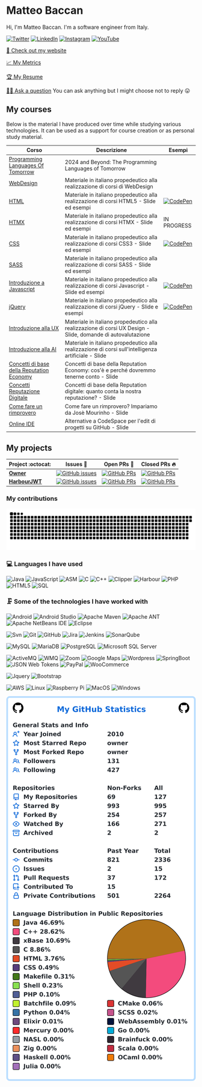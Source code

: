 # Matteo Baccan

Hi, I'm Matteo Baccan. I'm a software engineer from Italy.

[![Twitter](https://img.shields.io/badge/twitter-%231DA1F2.svg?&style=for-the-badge&logo=twitter&logoColor=white)](https://twitter.com/matteobaccan)
[![LinkedIn](https://img.shields.io/badge/linkedin-%230077B5.svg?&style=for-the-badge&logo=linkedin&logoColor=white)](https://www.linkedin.com/in/matteobaccan)
[![Instagram](https://img.shields.io/badge/instagram-%23E4405F.svg?&style=for-the-badge&logo=instagram&logoColor=white)](https://www.instagram.com/matteo_baccan/)
[![YouTube](https://img.shields.io/badge/youtube-%23E4405F.svg?&style=for-the-badge&logo=youtube&logoColor=white)](https://www.youtube.com/user/matteobaccan/)

<!--
  <a href="https://medium.com/@MokkappsDev"><img src="https://img.shields.io/badge/medium-%2312100E.svg?&style=for-the-badge&logo=medium&logoColor=white" height=25></a>
  <a href="https://dev.to/mokkapps"><img src="https://img.shields.io/badge/DEV.TO-%230A0A0A.svg?&style=for-the-badge&logo=dev-dot-to&logoColor=white" height=25></a>
-->

[👦 Check out my website](https://www.baccan.it)

[📈 My Metrics](https://metrics.lecoq.io/about/matteobaccan)

[🏆 My Resume](https://resume.github.io/?matteobaccan)

[🙋🏻 Ask a question](https://github.com/matteobaccan/matteobaccan/issues/new) You can ask anything but I might choose not to reply 😛

## My courses

Below is the material I have produced over time while studying various technologies. It can be used as a support for course creation or as personal study material.

| Corso | Descrizione | Esempi |
|-------|-------------|--|
| [Programming Languages Of Tomorrow](https://github.com/matteobaccan/ProgrammingLanguagesOfTomorrow)| 2024 and Beyond: The Programming Languages of Tomorrow | |
| [WebDesign](https://github.com/matteobaccan/CorsoWebDesign) | Materiale in italiano propedeutico alla realizzazione di corsi di WebDesign | |
| [HTML](https://github.com/matteobaccan/CorsoHTML) | Materiale in italiano propedeutico alla realizzazione di corsi HTML5 - Slide ed esempi | [![CodePen](https://img.shields.io/badge/CodePen-open-blue?logo=codepen)](https://codepen.io/collection/kNxEPO?sort_by=itemcreatedat) |
| [HTMX](https://github.com/matteobaccan/CorsoHTMX) | Materiale in italiano propedeutico alla realizzazione di corsi HTMX - Slide ed esempi | IN PROGRESS  |
| [CSS](https://github.com/matteobaccan/CorsoCSS) | Materiale in italiano propedeutico alla realizzazione di corsi CSS3 - Slide ed esempi | [![CodePen](https://img.shields.io/badge/CodePen-open-blue?logo=codepen)](https://codepen.io/collection/eJrMmO?sort_by=itemcreatedat) |
| [SASS](https://github.com/matteobaccan/CorsoSASS) | Materiale in italiano propedeutico alla realizzazione di corsi SASS - Slide ed esempi | |
| [Introduzione a Javascript](https://github.com/matteobaccan/CorsoJavascript) | Materiale in italiano propedeutico alla realizzazione di corsi Javascript - Slide ed esempi | [![CodePen](https://img.shields.io/badge/CodePen-open-blue?logo=codepen)](https://codepen.io/collection/rxYLax?sort_by=itemcreatedat) |
| [jQuery](https://github.com/matteobaccan/CorsojQuery) | Materiale in italiano propedeutico alla realizzazione di corsi jQuery - Slide e esempi | [![CodePen](https://img.shields.io/badge/CodePen-open-blue?logo=codepen)](https://codepen.io/collection/LPzxzo?sort_by=itemcreatedat) |
| [Introduzione alla UX](https://github.com/matteobaccan/CorsoUX) | Materiale in italiano propedeutico alla realizzazione di corsi UX Design - Slide, domande di autovalutazione | |
| [Introduzione alla AI](https://github.com/matteobaccan/CorsoAI) | Materiale in italiano propedeutico alla realizzazione di corsi sull'intelligenza artificiale - Slide | |
| [Concetti di base della Reputation Economy](https://github.com/matteobaccan/CorsoReputationEconomy) | Concetti di base della Reputation Economy: cos'è e perché dovremmo tenerne conto - Slide | |
| [Concetti Reputazione Digitale](https://github.com/matteobaccan/CorsoReputazioneDigitale) | Concetti di base della Reputation digitale: quanto conta la nostra reputazione? - Slide | |
| [Come fare un rimprovero](https://github.com/matteobaccan/CorsoRimprovero) | Come fare un rimprovero? Impariamo da Josè Mourinho - Slide | |
| [Online IDE](https://github.com/matteobaccan/CorsoOnlineIDE) | Alternative a CodeSpace per l'edit di progetti su GitHub - Slide | |

## My projects

|      Project :octocat:   |     Issues :bug:   | Open PRs :bell:  | Closed PRs :fire:  |
|-------------|-------------------|---|---|
| [**Owner**](https://github.com/matteobaccan/owner) | [![GitHub issues](https://img.shields.io/github/issues/matteobaccan/owner?color=green&logo=github&style=flat)](https://github.com/matteobaccan/owner/issues) | [![GitHub PRs](https://img.shields.io/github/issues-pr/matteobaccan/owner?style=flat&logo=github)](https://github.com/matteobaccan/owner/pulls)  | [![GitHub PRs](https://img.shields.io/github/issues-pr-closed/matteobaccan/owner?style=flat&color=critical&logo=github)](https://github.com/matteobaccan/owner/pulls?q=is%3Apr+is%3Aclosed)  |
| [**HarbourJWT**](https://github.com/matteobaccan/HarbourJwt) | [![GitHub issues](https://img.shields.io/github/issues/matteobaccan/HarbourJwt?color=green&logo=github&style=flat)](https://github.com/matteobaccan/HarbourJwt/issues) | [![GitHub PRs](https://img.shields.io/github/issues-pr/matteobaccan/HarbourJwt?style=flat&logo=github)](https://github.com/matteobaccan/HarbourJwt/pulls)  | [![GitHub PRs](https://img.shields.io/github/issues-pr-closed/matteobaccan/HarbourJwt?style=flat&color=critical&logo=github)](https://github.com/matteobaccan/HarbourJwt/pulls?q=is%3Apr+is%3Aclosed)  |


### My contributions

![Snake animation](https://github.com/matteobaccan/matteobaccan/blob/snake/github-contribution-grid-snake.svg)

<!-- 
### More statistics
![Contribution](https://github-readme-streak-stats.herokuapp.com/?user=matteobaccan)
![Trophy](https://github-profile-trophy.vercel.app/?username=matteobaccan)
![Activity](https://activity-graph.herokuapp.com/graph?username=matteobaccan&theme=github&count_private=true)
![Details](https://github-profile-summary-cards.vercel.app/api/cards/profile-details?username=matteobaccan&theme=github_dark)
-->

<!--
<img src="https://github-readme-streak-stats.herokuapp.com/?user=matteobaccan">
<img src="https://github-profile-trophy.vercel.app/?username=matteobaccan">
<img src="https://activity-graph.herokuapp.com/graph?username=matteobaccan&theme=github&count_private=true">
<img src="https://github-profile-summary-cards.vercel.app/api/cards/profile-details?username=matteobaccan&theme=github_dark">
-->

<!--https://simpleicons.org/?q=raspb -->
<!-- https://shields.io/ -->

### 💻 Languages I have used

![Java](https://img.shields.io/badge/-Java-333333?style=flat&logo=java)
![JavaScript](https://img.shields.io/badge/-JavaScript-333333?style=flat&logo=javascript)
![ASM](https://img.shields.io/badge/-ASM-333333?style=flat&logo=ASM)
![C](https://img.shields.io/badge/-C-333333?style=flat&logo=C)
![C++](https://img.shields.io/badge/-C++-333333?style=flat&logo=c%2B%2B)
![Clipper](https://img.shields.io/badge/-Clipper-333333?style=flat&logo=Clipper)
![Harbour](https://img.shields.io/badge/-Harbour-333333?style=flat&logo=Harbour)
![PHP](https://img.shields.io/badge/-PHP-333333?style=flat&logo=PHP)
![HTML5](https://img.shields.io/badge/-HTML5-333333?style=flat&logo=html5)
![SQL](https://img.shields.io/badge/-SQL-333333?style=flat&logo=postgresql)

### 🗜 Some of the technologies I have worked with

![Android](http://img.shields.io/badge/-Android-333333?style=flat&logo=android)
![Android Studio](http://img.shields.io/badge/-Android%20Studio-333333?style=flat&logo=android-studio)
![Apache Maven](http://img.shields.io/badge/-Apache%20Maven-333333?style=flat&logo=Apache%20Maven&logoColor=C71A36)
![Apache ANT](http://img.shields.io/badge/-Apache%20ANT-333333?style=flat&logo=Apache%20Ant&logoColor=A81C7D)
![Apache NetBeans IDE](http://img.shields.io/badge/-Apache%20NetBeans%20IDE-333333?style=flat&logo=Apache%20NetBeans%20IDE&logoColor=0052CC)
![Eclipse](http://img.shields.io/badge/-Eclipse-333333?style=flat&logo=Eclipse)

![Svn](https://img.shields.io/badge/-Svn-333333?style=flat&logo=subversion)
![Git](https://img.shields.io/badge/-Git-333333?style=flat&logo=git&logoColor=F05032)
![GitHub](https://img.shields.io/badge/-GitHub-333333?style=flat&logo=github&logoColor=FFFFFF)
![Jira](https://img.shields.io/badge/-Jira-333333?style=flat&logo=jira-software&logoColor=white&logoColor=0052CC)
![Jenkins](https://img.shields.io/badge/-jenkins-333333?style=flat&logo=jenkins)
![SonarQube](https://img.shields.io/badge/-SonarQube-333333?style=flat&logo=SonarQube)

![MySQL](https://img.shields.io/badge/-MySQL-333333?style=flat&logo=MySQL)
![MariaDB](https://img.shields.io/badge/-MariaDB-333333?style=flat&logo=MariaDB)
![PostgreSQL](https://img.shields.io/badge/-PostgreSQL-333333?style=flat&logo=PostgreSQL)
![Microsoft SQL Server](https://img.shields.io/badge/-Microsoft%20SQL%20Server-333333?style=flat&logo=Microsoft%20SQL%20Server&logoColor=CC2927)

![ActiveMQ](https://img.shields.io/badge/-ActiveMQ-333333?style=flat&logo=ActiveMQ)
![WMQ](https://img.shields.io/badge/-WMQ-333333?style=flat&logo=IBM&logoColor=054ADA)
![Zoom](https://img.shields.io/badge/-Zoom-333333?style=flat&logo=Zoom)
![Google Maps](https://img.shields.io/badge/-Google%20Maps-333333?style=flat&logo=Google%20Maps)
![Wordpress](https://img.shields.io/badge/-Wordpress-333333?style=flat&logo=Wordpress)
![SpringBoot](https://img.shields.io/badge/-SpringBoot-333333?style=flat&logo=Spring)
![JSON Web Tokens](https://img.shields.io/badge/-JSON%20Web%20Tokens-333333?style=flat&logo=JSON%20Web%20Tokens&logoColor=000000)
![PayPal](https://img.shields.io/badge/-PayPal-333333?style=flat&logo=PayPal)
![WooCommerce](https://img.shields.io/badge/-WooCommerce-333333?style=flat&logo=WooCommerce)

![Jquery](https://img.shields.io/badge/-Jquery-333333?style=flat&logo=Jquery)
![Bootstrap](https://img.shields.io/badge/-Bootstrap-333333?style=flat&logo=Bootstrap)

![AWS](http://img.shields.io/badge/-AWS-333333?style=flat&logo=amazon)
![Linux](https://img.shields.io/badge/-Linux-333333?style=flat&logo=linux&logoColor=FCC624)
![Raspberry Pi](https://img.shields.io/badge/-Raspberry%20Pi-333333?style=flat&logo=Raspberry%20Pi&logoColor=C51A4A)
![MacOS](http://img.shields.io/badge/-Mac%20OS-333333?style=flat&logo=apple)
![Windows](http://img.shields.io/badge/-Windows-333333?style=flat&logo=windows)

<!--
![Matteobaccan's github stats](https://github-readme-stats.vercel.app/api?username=matteobaccan)
![Top Langs](https://github-readme-stats.vercel.app/api/top-langs/?username=matteobaccan&layout=compact)
-->

<!--
[![matteobaccan's GitHub stats](https://stats.quine.sh/matteobaccan/github)](https://quine.sh/profile/matteobaccan)
-->

<!--
<a href="https://quine.sh/profile/matteobaccan"><img src="https://stats.quine.sh/matteobaccan/github" alt="matteobaccan's GitHub stats" width="840px"></a>
-->

![My user statistics](images/userstats.svg)

<!--
![Metrics](github-metrics.svg)
-->

<!--
![Profile views](https://gpvc.arturio.dev/matteobaccan)
-->

